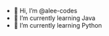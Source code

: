 - 👋 Hi, I’m @alee-codes
- 👀 I’m currently learning Java
- 🌱 I’m currently learning Python
<!---
alee-codes/alee-codes is a ✨ special ✨ repository because its `README.md` (this file) appears on your GitHub profile.
You can click the Preview link to take a look at your changes.
--->
